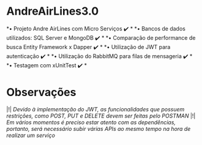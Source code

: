 # AndreAirLines3.0

*• Projeto Andre AirLines com Micro Serviços ✔️ *
*• Bancos de dados utilizados: SQL Server e MongoDB ✔️ *
*• Comparação de performance de busca Entity Framework x Dapper ✔️ *
*• Utilização de JWT para autenticação ✔️ *
*• Utilização do RabbitMQ para filas de mensageria ✔️ *
*• Testagem com xUnitTest ✔️ *

# Observações

|!| *Devido à implementação do JWT, as funcionalidades que possuem restrições, como POST, PUT e DELETE devem ser feitas pelo POSTMAN*
|!| *Em vários momentos é preciso estar atento com as dependências, portanto, será necessário subir várias APIs ao mesmo tempo na hora de realizar um serviço*
